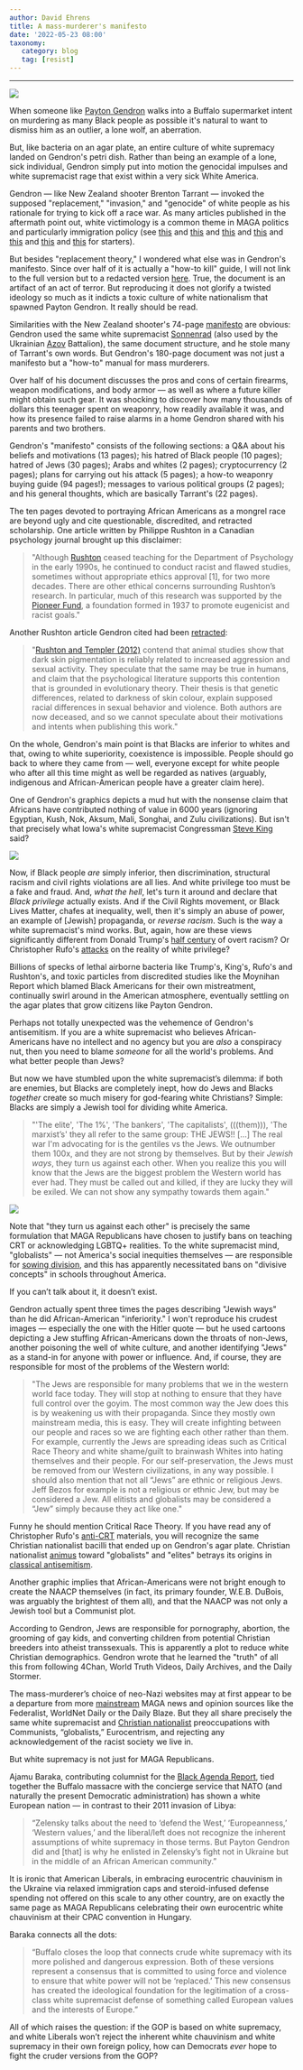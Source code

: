 ```yaml
---
author: David Ehrens
title: A mass-murderer's manifesto
date: '2022-05-23 08:00'
taxonomy:
   category: blog
   tag: [resist]
---
```

---


![](agar.jpg)

When someone like [Payton Gendron](https://abc7ny.com/buffalo-shooting-tops-supermarket-payton-gendron-multiple-people-shot/11852022/) walks into a Buffalo supermarket intent on murdering as many Black people as possible it's natural to want to dismiss him as an outlier, a lone wolf, an aberration.

But, like bacteria on an agar plate, an entire culture of white supremacy landed on Gendron's petri dish. Rather than being an example of a lone, sick individual, Gendron simply put into motion the genocidal impulses and white supremacist rage that exist within a very sick White America.

Gendron — like New Zealand shooter Brenton Tarrant — invoked the supposed "replacement," "invasion," and "genocide" of white people as his rationale for trying to kick off a race war. As many articles published in the aftermath point out, white victimology is a common theme in MAGA politics and particularly immigration policy (see [this](https://www.voanews.com/a/what-is-the-great-replacement-theory-/6578349.html) and [this](https://www.harpersbazaar.com/culture/politics/a40036822/the-great-replacement-theory-america/) and [this](https://www.economist.com/the-economist-explains/2022/05/16/what-is-the-great-replacement-right-wing-conspiracy-theory) and [this](https://www.adl.org/blog/buffalo-shooters-manifesto-promotes-great-replacement-theory-antisemitism-and-previous-mass) and [this](https://www.nbcnews.com/politics/politics-news/stefaniks-echo-great-replacement-rhetoric-offers-clues-national-ambiti-rcna29203) and [this](https://www.washingtonpost.com/media/2022/05/16/tucker-carlson-buffalo-shooting-replacement-theory/) and [this](https://www.salon.com/2022/05/17/what-great-replacement-right-wants-us-to-shut-up-about-buffalo-shooters-ideology/) for starters).

But besides "replacement theory," I wondered what else was in Gendron's manifesto. Since over half of it is actually a "how-to kill" guide, I will not link to the full version but to a redacted version [here](https://app.box.com/s/ae6b8jrxwzvpd9ctyico750mhfg8nc8p). True, the document is an artifact of an act of terror. But reproducing it does not glorify a twisted ideology so much as it indicts a toxic culture of white nationalism that spawned Payton Gendron. It really should be read.

Similarities with the New Zealand shooter's 74-page [manifesto](https://app.box.com/s/w0pigovvph9mjv6c9pjp5cu8csh171et) are obvious: Gendron used the same white supremacist [Sonnenrad](https://www.adl.org/education/references/hate-symbols/sonnenrad) (also used by the Ukrainian [Azov](https://commons.wikimedia.org/wiki/File:Azov_Battalion_and_SS_Emblems_And_Symbols.jpg) Battalion), the same document structure, and he stole many of Tarrant's own words. But Gendron's 180-page document was not just a manifesto but a "how-to" manual for mass murderers.

Over half of his document discusses the pros and cons of certain firearms, weapon modifications, and body armor — as well as where a future killer might obtain such gear. It was shocking to discover how many thousands of dollars this teenager spent on weaponry, how readily available it was, and how its presence failed to raise alarms in a home Gendron shared with his parents and two brothers.

Gendron's "manifesto" consists of the following sections: a Q&A about his beliefs and motivations (13 pages); his hatred of Black people (10 pages); hatred of Jews (30 pages); Arabs and whites (2 pages); cryptocurrency (2 pages); plans for carrying out his attack (5 pages); a how-to weaponry buying guide (94 pages!); messages to various political groups (2 pages); and his general thoughts, which are basically Tarrant's (22 pages).

The ten pages devoted to portraying African Americans as a mongrel race are beyond ugly and cite questionable, discredited, and retracted scholarship. One article written by Philippe Rushton in a Canadian psychology journal brought up this disclaimer:

> "Although [Rushton](https://www.splcenter.org/fighting-hate/extremist-files/individual/jean-philippe-rushton) ceased teaching for the Department of Psychology in the early 1990s, he continued to conduct racist and flawed studies, sometimes without appropriate ethics approval [1], for two more decades. There are other ethical concerns surrounding Rushton’s research. In particular, much of this research was supported by the [Pioneer Fund](https://www.splcenter.org/fighting-hate/extremist-files/group/pioneer-fund), a foundation formed in 1937 to promote eugenicist and racist goals."

Another Rushton article Gendron cited had been [retracted](https://www.sciencedirect.com/science/article/pii/S019188692100101X):

> "[Rushton and Templer (2012)](https://www.sciencedirect.com/science/article/pii/S019188692100101X#bib4) contend that animal studies show that dark skin pigmentation is reliably related to increased aggression and sexual activity. They speculate that the same may be true in humans, and claim that the psychological literature supports this contention that is grounded in evolutionary theory. Their thesis is that genetic differences, related to darkness of skin colour, explain supposed racial differences in sexual behavior and violence. Both authors are now deceased, and so we cannot speculate about their motivations and intents when publishing this work."

On the whole, Gendron's main point is that Blacks are inferior to whites and that, owing to white superiority, coexistence is impossible. People should go back to where they came from — well, everyone except for white people who after all this time might as well be regarded as natives (arguably, indigenous and African-American people have a greater claim here).

One of Gendron's graphics depicts a mud hut with the nonsense claim that Africans have contributed nothing of value in 6000 years (ignoring Egyptian, Kush, Nok, Aksum, Mali, Songhai, and Zulu civilizations). But isn't that precisely what Iowa's white supremacist Congressman [Steve King](https://www.cbsnews.com/news/iowa-rep-steve-king-white-nationalism-and-white-supremacy/) said?

![](racism.png)

Now, if Black people *are* simply inferior, then discrimination, structural racism and civil rights violations are all lies. And white privilege too must be a fake and fraud. And, *what the hell*, let's turn it around and declare that *Black privilege* actually exists. And if the Civil Rights movement, or Black Lives Matter, chafes at inequality, well, then it's simply an abuse of power, an example of [Jewish] propaganda, or *reverse racism*. Such is the way a white supremacist's mind works. But, again, how are these views significantly different from Donald Trump's [half century](https://www.vox.com/2016/7/25/12270880/donald-trump-racist-racism-history) of overt racism? Or Christopher Rufo's [attacks](https://christopherrufo.com/true-privilege/) on the reality of white privilege?

Billions of specks of lethal airborne bacteria like Trump's, King's, Rufo's and Rushton's, and toxic particles from discredited studies like the Moynihan Report which blamed Black Americans for their own mistreatment, continually swirl around in the American atmosphere, eventually settling on the agar plates that grow citizens like Payton Gendron.

Perhaps not totally unexpected was the vehemence of Gendron's antisemitism. If you are a white supremacist who believes African-Americans have no intellect and no agency but you are *also* a conspiracy nut, then you need to blame *someone* for all the world's problems. And what better people than Jews?

But now we have stumbled upon the white supremacist’s dilemma: if both are enemies, but Blacks are completely inept, how do Jews and Blacks *together* create so much misery for god-fearing white Christians? Simple: Blacks are simply a Jewish tool for dividing white America.

> "'The elite', 'The 1%', 'The bankers', 'The capitalists', (((them))), 'The marxist’s' they all refer to the same group: THE JEWS!! [...] The real war I'm advocating for is the gentiles vs the Jews. We outnumber them 100x, and they are not strong by themselves. But by their *Jewish ways*, they turn us against each other. When you realize this you will know that the Jews are the biggest problem the Western world has ever had. They must be called out and killed, if they are lucky they will be exiled. We can not show any sympathy towards them again."

![](antisemitism.png)

Note that "they turn us against each other" is precisely the same formulation that MAGA Republicans have chosen to justify bans on teaching CRT or acknowledging LGBTQ+ realities. To the white supremacist mind, "globalists" — not America's social inequities themselves — are responsible for [sowing division](https://www.thelibertybeacon.com/how-the-new-world-order-globalists-are-dividing-americans/), and this has apparently necessitated bans on "divisive concepts" in schools throughout America.

If you can’t talk about it, it doesn’t exist.

Gendron actually spent three times the pages describing "Jewish ways" than he did African-American "inferiority." I won't reproduce his crudest images — especially the one with the Hitler quote — but he used cartoons depicting a Jew stuffing African-Americans down the throats of non-Jews, another poisoning the well of white culture, and another identifying "Jews" as a stand-in for anyone with power or influence. And, if course, they are responsible for most of the problems of the Western world:

> "The Jews are responsible for many problems that we in the western world face today. They will stop at nothing to ensure that they have full control over the goyim. The most common way the Jew does this is by weakening us with their propaganda. Since they mostly own mainstream media, this is easy. They will create infighting between our people and races so we are fighting each other rather than them. For example, currently the Jews are spreading ideas such as Critical Race Theory and white shame/guilt to brainwash Whites into hating themselves and their people. For our self-preservation, the Jews must be removed from our Western civilizations, in any way possible. I should also mention that not all “Jews” are ethnic or religious Jews. Jeff Bezos for example is not a religious or ethnic Jew, but may be considered a Jew. All elitists and globalists may be considered a “Jew” simply because they act like one."

Funny he should mention Critical Race Theory. If you have read any of Christopher Rufo's [anti-CRT](https://christopherrufo.com/?s=race) materials, you will recognize the same Christian nationalist bacilli that ended up on Gendron's agar plate. Christian nationalist [animus](https://www.christianpost.com/news/globalism-antichrist-demonic-theologians-wallace-henley-fay-voshell-jim-garlow-jeremy-rabkin.html) toward "globalists" and "elites" betrays its origins in [classical antisemitism](https://antisemitism.adl.org/).

Another graphic implies that African-Americans were not bright enough to create the NAACP themselves (in fact, its primary founder, W.E.B. DuBois, was arguably the brightest of them all), and that the NAACP was not only a Jewish tool but a Communist plot. 

According to Gendron, Jews are responsible for pornography, abortion, the grooming of gay kids, and converting children from potential Christian breeders into atheist transsexuals. This is apparently a plot to reduce white Christian demographics. Gendron wrote that he learned the "truth" of all this from following 4Chan, World Truth Videos, Daily Archives, and the Daily Stormer.

The mass-murderer’s choice of neo-Nazi websites may at first appear to be a departure from more [mainstream](https://ehrens.substack.com/p/right-wing-vr) MAGA news and opinion sources like the Federalist, WorldNet Daily or the Daily Blaze. But they all share precisely the same white supremacist and [Christian nationalist](https://thenewamerican.com/southern-baptist-convention-to-debate-critical-race-theory/) preoccupations with Communists, “globalists,” Eurocentrism, and rejecting any acknowledgement of the racist society we live in.

But white supremacy is not just for MAGA Republicans.

Ajamu Baraka, contributing columnist for the [Black Agenda Report](https://blackagendareport.com/new-white-supremacist-consensus-part-two-shootings-buffalo-solidify-consensus), tied together the Buffalo massacre with the concierge service that NATO (and naturally the present Democratic administration) has shown a white European nation — in contrast to their 2011 invasion of Libya:

> “Zelensky talks about the need to ‘defend the West,’ ‘Europeanness,’ ‘Western values,’ and the liberal/left does not recognize the inherent assumptions of white supremacy in those terms. But Payton Gendron did and [that] is why he enlisted in Zelensky’s fight not in Ukraine but in the middle of an African American community.”

It is ironic that American Liberals, in embracing eurocentric chauvinism in the Ukraine via relaxed immigration caps and steroid-infused defense spending not offered on this scale to any other country, are on exactly the same page as MAGA Republicans celebrating their own eurocentric white chauvinism at their CPAC convention in Hungary. 

Baraka connects all the dots:

> “Buffalo closes the loop that connects crude white supremacy with its more polished and dangerous expression. Both of these versions represent a consensus that is committed to using force and violence to ensure that white power will not be ‘replaced.’ This new consensus has created the ideological foundation for the legitimation of a cross-class white supremacist defense of something called European values and the interests of Europe.”

All of which raises the question: if the GOP is based on white supremacy, and white Liberals won’t reject the inherent white chauvinism and white supremacy in their own foreign policy, how can Democrats *ever* hope to fight the cruder versions from the GOP?
